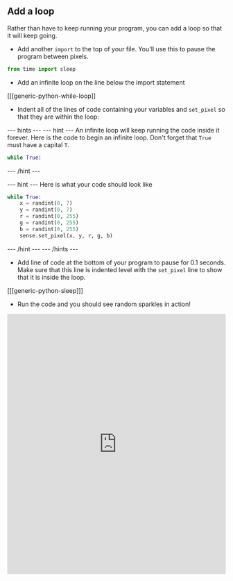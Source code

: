 ## Add a loop

Rather than have to keep running your program, you can add a loop so that it will keep going.

+ Add another `import` to the top of your file. You'll use this to pause the program between pixels.

```python
from time import sleep
```

+ Add an infinite loop on the line below the import statement

[[[generic-python-while-loop]]

+ Indent all of the lines of code containing your variables and `set_pixel` so that they are within the loop:

--- hints ---
--- hint ---
An infinite loop will keep running the code inside it forever. Here is the code to begin an infinite loop. Don't forget that `True` must have a capital `T`.

```python
while True:
```
--- /hint ---

--- hint ---
Here is what your code should look like
```python
while True:
    x = randint(0, 7)
    y = randint(0, 7)
    r = randint(0, 255)
    g = randint(0, 255)
    b = randint(0, 255)
    sense.set_pixel(x, y, r, g, b)
```
--- /hint ---
--- /hints ---

+ Add line of code at the bottom of your program to pause for 0.1 seconds. Make sure that this line is indented level with the `set_pixel` line to show that it is inside the loop.

[[[generic-python-sleep]]]


+ Run the code and you should see random sparkles in action!

<iframe src="https://trinket.io/embed/python/5cab63c3da" width="100%" height="600" frameborder="0" marginwidth="0" marginheight="0" allowfullscreen></iframe>
